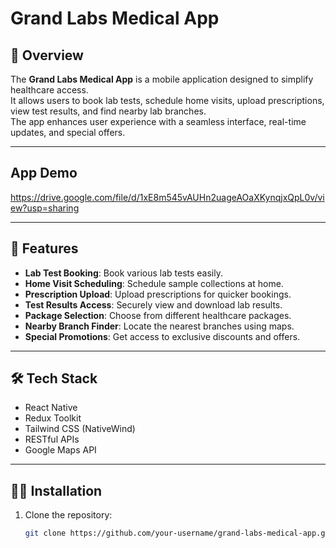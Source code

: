 # Grand Labs Medical App

## 📱 Overview
The **Grand Labs Medical App** is a mobile application designed to simplify healthcare access.  
It allows users to book lab tests, schedule home visits, upload prescriptions, view test results, and find nearby lab branches.  
The app enhances user experience with a seamless interface, real-time updates, and special offers.

---
## App Demo

https://drive.google.com/file/d/1xE8m545vAUHn2uageAOaXKynqjxQpL0v/view?usp=sharing

--- 
## 🚀 Features
- **Lab Test Booking**: Book various lab tests easily.
- **Home Visit Scheduling**: Schedule sample collections at home.
- **Prescription Upload**: Upload prescriptions for quicker bookings.
- **Test Results Access**: Securely view and download lab results.
- **Package Selection**: Choose from different healthcare packages.
- **Nearby Branch Finder**: Locate the nearest branches using maps.
- **Special Promotions**: Get access to exclusive discounts and offers.

---

## 🛠️ Tech Stack
- React Native
- Redux Toolkit
- Tailwind CSS (NativeWind)
- RESTful APIs
- Google Maps API

---

## 🧑‍💻 Installation

1. Clone the repository:
   ```bash
   git clone https://github.com/your-username/grand-labs-medical-app.git
